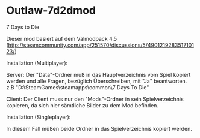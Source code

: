 # Outlaw-7d2dmod

7 Days to Die

Dieser mod basiert auf dem Valmodpack 4.5
(http://steamcommunity.com/app/251570/discussions/5/490121928351710123/)

Installation (Multiplayer):

Server:
Der "Data"-Ordner muß in das Hauptverzeichnis vom Spiel kopiert werden
und alle Fragen, bezüglich Überschreiben, mit "Ja" beantworten.
z.B
"D:\SteamGames\steamapps\common\7 Days To Die"

Client:
Der Client muss nur den "Mods"-Ordner in sein Spielverzeichnis kopieren,
da sich hier sämtliche Bilder zu dem Mod befinden.


Installation (Singleplayer):

In diesem Fall müßen beide Ordner in das Spielverzeichnis kopiert werden.